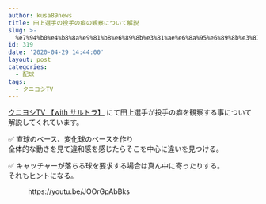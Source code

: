 ```yaml
---
author: kusa89news
title: 田上選手の投手の癖の観察について解説
slug: >-
  %e7%94%b0%e4%b8%8a%e9%81%b8%e6%89%8b%e3%81%ae%e6%8a%95%e6%89%8b%e3%81%ae%e7%99%96%e3%81%ae%e8%a6%b3%e5%af%9f%e3%81%ab%e3%81%a4%e3%81%84%e3%81%a6%e8%a7%a3%e8%aa%ac
id: 319
date: '2020-04-29 14:44:00'
layout: post
categories:
  - 配球
tags:
  - クニヨシTV
---
```


[クニヨシTV 【with サルトラ】](https://www.youtube.com/channel/UCN7zL9IXNqxZDMIjlih1_Mw) にて田上選手が投手の癖を観察する事について解説してくれています。

✅ 直球のベース、変化球のベースを作り  
全体的な動きを見て違和感を感じたらそこを中心に違いを見つける。

✅ キャッチャーが落ちる球を要求する場合は真ん中に寄ったりする。  
それもヒントになる。

<figure class="wp-block-embed-youtube wp-block-embed is-type-video is-provider-youtube wp-embed-aspect-16-9 wp-has-aspect-ratio">

<div class="wp-block-embed__wrapper">https://youtu.be/JOOrGpAbBks</div>

</figure>